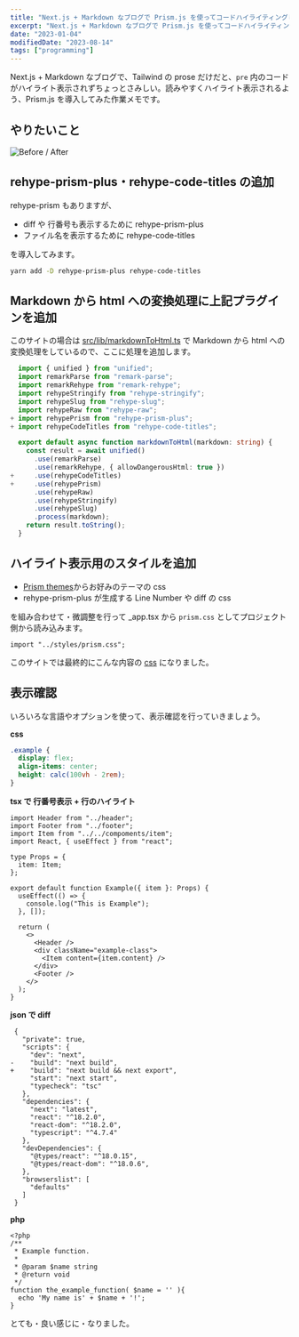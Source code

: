 ```yaml
---
title: "Next.js + Markdown なブログで Prism.js を使ってコードハイライティングしたい"
excerpt: "Next.js + Markdown なブログで Prism.js を使ってコードハイライティングしたい"
date: "2023-01-04"
modifiedDate: "2023-08-14"
tags: ["programming"]
---
```


Next.js + Markdown なブログで、Tailwind の prose だけだと、`pre` 内のコードがハイライト表示されずちょっとさみしい。読みやすくハイライト表示されるよう、Prism.js を導入してみた作業メモです。

## やりたいこと

![Before / After](/assets/blog/rehype-prism/before-after.png)

## rehype-prism-plus・rehype-code-titles の追加

rehype-prism もありますが、

- diff や 行番号も表示するために rehype-prism-plus
- ファイル名を表示するために rehype-code-titles

を導入してみます。

```sh
yarn add -D rehype-prism-plus rehype-code-titles
```

## Markdown から html への変換処理に上記プラグインを追加

このサイトの場合は [src/lib/markdownToHtml.ts](https://github.com/takenorioshima/takenorioshima-org/blob/main/src/lib/markdownToHtml.ts) で Markdown から html への変換処理をしているので、ここに処理を追加します。

```diff-ts:src/lib/markdownToHtml.ts
  import { unified } from "unified";
  import remarkParse from "remark-parse";
  import remarkRehype from "remark-rehype";
  import rehypeStringify from "rehype-stringify";
  import rehypeSlug from "rehype-slug";
  import rehypeRaw from "rehype-raw";
+ import rehypePrism from "rehype-prism-plus";
+ import rehypeCodeTitles from "rehype-code-titles";

  export default async function markdownToHtml(markdown: string) {
    const result = await unified()
      .use(remarkParse)
      .use(remarkRehype, { allowDangerousHtml: true })
+     .use(rehypeCodeTitles)
+     .use(rehypePrism)
      .use(rehypeRaw)
      .use(rehypeStringify)
      .use(rehypeSlug)
      .process(markdown);
    return result.toString();
  }
```

## ハイライト表示用のスタイルを追加

- [Prism themes](https://github.com/PrismJS/prism-themes)からお好みのテーマの css
- rehype-prism-plus が生成する Line Number や diff の css

を組み合わせて・微調整を行って \_app.tsx から `prism.css` としてプロジェクト側から読み込みます。

```tsx:src/pages/_app.tsx
import "../styles/prism.css";
```

このサイトでは最終的にこんな内容の [css](https://github.com/takenorioshima/takenorioshima-org/blob/main/src/styles/prism.css) になりました。

## 表示確認

いろいろな言語やオプションを使って、表示確認を行っていきましょう。

**css**

```css
.example {
  display: flex;
  align-items: center;
  height: calc(100vh - 2rem);
}
```

**tsx で 行番号表示 + 行のハイライト**

```tsx {1,4-6} showLineNumbers
import Header from "../header";
import Footer from "../footer";
import Item from "../../compoments/item";
import React, { useEffect } from "react";

type Props = {
  item: Item;
};

export default function Example({ item }: Props) {
  useEffect(() => {
    console.log("This is Example");
  }, []);

  return (
    <>
      <Header />
      <div className="example-class">
        <Item content={item.content} />
      </div>
      <Footer />
    </>
  );
}
```

**json で diff**

```diff-json
 {
   "private": true,
   "scripts": {
     "dev": "next",
-    "build": "next build",
+    "build": "next build && next export",
     "start": "next start",
     "typecheck": "tsc"
   },
   "dependencies": {
     "next": "latest",
     "react": "^18.2.0",
     "react-dom": "^18.2.0",
     "typescript": "^4.7.4"
   },
   "devDependencies": {
     "@types/react": "^18.0.15",
     "@types/react-dom": "^18.0.6",
   },
   "browserslist": [
     "defaults"
   ]
 }
```

**php**

```php:functions.php
<?php
/**
 * Example function.
 *
 * @param $name string
 * @return void
 */
function the_example_function( $name = '' ){
  echo 'My name is' + $name + '!';
}
```

とても・良い感じに・なりました。
